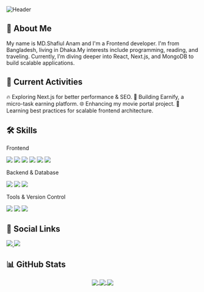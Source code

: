 ![Header](https://media2.giphy.com/media/v1.Y2lkPTc5MGI3NjExbmdpZHNhM2oya3kzaXh2ZXlybzY0ZDRkb21ob2RmNmQwcmZiY3gxeCZlcD12MV9pbnRlcm5hbF9naWZfYnlfaWQmY3Q9Zw/qgQUggAC3Pfv687qPC/giphy.gif "Header")






## 👋 About Me

My name is MD.Shafiul Anam and I'm a Frontend developer. I'm from Bangladesh, living in Dhaka.My interests include programming, reading, and traveling. Currently, I’m diving deeper into React, Next.js, and MongoDB to build scalable applications.

## 🚀 Current Activities
🔥 Exploring Next.js for better performance & SEO.
💼 Building Earnify, a micro-task earning platform.
🌐 Enhancing my movie portal project.
📖 Learning best practices for scalable frontend architecture.

##  🛠️ Skills
Frontend
<p align="left"> <img src="https://img.shields.io/badge/React-20232A?style=for-the-badge&logo=react&logoColor=61DAFB" /> <img src="https://img.shields.io/badge/Next.js-000000?style=for-the-badge&logo=nextdotjs&logoColor=white" /> <img src="https://img.shields.io/badge/JavaScript-F7DF1E?style=for-the-badge&logo=javascript&logoColor=black" /> <img src="https://img.shields.io/badge/HTML-E34F26?style=for-the-badge&logo=html5&logoColor=white" /> <img src="https://img.shields.io/badge/CSS-1572B6?style=for-the-badge&logo=css3&logoColor=white" /> <img src="https://img.shields.io/badge/TailwindCSS-38B2AC?style=for-the-badge&logo=tailwind-css&logoColor=white" /> </p>
Backend & Database
<p align="left"> <img src="https://img.shields.io/badge/Node.js-43853D?style=for-the-badge&logo=node.js&logoColor=white" /> <img src="https://img.shields.io/badge/Express.js-000000?style=for-the-badge&logo=express&logoColor=white" /> <img src="https://img.shields.io/badge/MongoDB-4EA94B?style=for-the-badge&logo=mongodb&logoColor=white" /> </p>
Tools & Version Control
<p align="left"> <img src="https://img.shields.io/badge/Git-F05032?style=for-the-badge&logo=git&logoColor=white" /> <img src="https://img.shields.io/badge/GitHub-181717?style=for-the-badge&logo=github&logoColor=white" /> <img src="https://img.shields.io/badge/VSCode-007ACC?style=for-the-badge&logo=visual-studio-code&logoColor=white" /> </p>

##  🔗 Social Links
<p align="left"> 
  <a href="https://github.com/shafiul-tonoy"> <img src="https://img.shields.io/badge/GitHub-181717?style=for-the-badge&logo=github&logoColor=white" /> </a> 
  <a href="https://www.facebook.com/AnamShafiul/">
  <img src="https://img.shields.io/badge/Facebook-1877F2?style=for-the-badge&logo=facebook&logoColor=white" />
</a>

</p>



## 📊 GitHub Stats

<div align="center">
  <a href="https://github.com/shafiul-tonoy">
    <img align="center" src="https://github-readme-stats.vercel.app/api?username=shafiul-tonoy&show_icons=true&count_private=true&theme=dark&hide_border=true" />
  </a>
  <a href="https://github.com/shafiul-tonoy">
    <img align="center" src="https://github-readme-streak-stats.herokuapp.com/?user=shafiul-tonoy&theme=dark&hide_border=true" />
  </a>
  <a href="https://github.com/shafiul-tonoy">
    <img align="center" src="https://github-readme-stats.vercel.app/api/top-langs/?username=shafiul-tonoy&layout=compact&theme=dark&hide_border=true" />
  </a>
</div>

